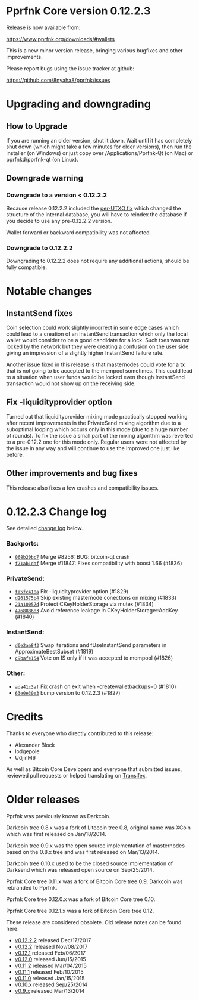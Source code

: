 Pprfnk Core version 0.12.2.3
==========================

Release is now available from:

  <https://www.pprfnk.org/downloads/#wallets>

This is a new minor version release, bringing various bugfixes and other
improvements.

Please report bugs using the issue tracker at github:

  <https://github.com/8nyaha8/pprfnk/issues>


Upgrading and downgrading
=========================

How to Upgrade
--------------

If you are running an older version, shut it down. Wait until it has completely
shut down (which might take a few minutes for older versions), then run the
installer (on Windows) or just copy over /Applications/Pprfnk-Qt (on Mac) or
pprfnkd/pprfnk-qt (on Linux).

Downgrade warning
-----------------

### Downgrade to a version < 0.12.2.2

Because release 0.12.2.2 included the [per-UTXO fix](release-notes/pprfnk/release-notes-0.12.2.2.md#per-utxo-fix)
which changed the structure of the internal database, you will have to reindex
the database if you decide to use any pre-0.12.2.2 version.

Wallet forward or backward compatibility was not affected.

### Downgrade to 0.12.2.2

Downgrading to 0.12.2.2 does not require any additional actions, should be
fully compatible.

Notable changes
===============

InstantSend fixes
-----------------

Coin selection could work slightly incorrect in some edge cases which could
lead to a creation of an InstantSend transaction which only the local wallet
would consider to be a good candidate for a lock. Such txes was not locked by
the network but they were creating a confusion on the user side giving an
impression of a slightly higher InstantSend failure rate.

Another issue fixed in this release is that masternodes could vote for a tx
that is not going to be accepted to the mempool sometimes. This could lead to
a situation when user funds would be locked even though InstantSend transaction
would not show up on the receiving side.

Fix -liquidityprovider option
-----------------------------

Turned out that liquidityprovider mixing mode practically stopped working after
recent improvements in the PrivateSend mixing algorithm due to a suboptimal
looping which occurs only in this mode (due to a huge number of rounds). To fix
the issue a small part of the mixing algorithm was reverted to a pre-0.12.2 one
for this mode only. Regular users were not affected by the issue in any way and
will continue to use the improved one just like before.

Other improvements and bug fixes
--------------------------------

This release also fixes a few crashes and compatibility issues.


0.12.2.3 Change log
===================

See detailed [change log](https://github.com/8nyaha8/pprfnk/compare/v0.12.2.2...pprfnk:v0.12.2.3) below.

### Backports:
- [`068b20bc7`](https://github.com/8nyaha8/pprfnk/commit/068b20bc7) Merge #8256: BUG: bitcoin-qt crash
- [`f71ab1daf`](https://github.com/8nyaha8/pprfnk/commit/f71ab1daf) Merge #11847: Fixes compatibility with boost 1.66 (#1836)

### PrivateSend:
- [`fa5fc418a`](https://github.com/8nyaha8/pprfnk/commit/fa5fc418a) Fix -liquidityprovider option (#1829)
- [`d261575b4`](https://github.com/8nyaha8/pprfnk/commit/d261575b4) Skip existing masternode conections on mixing (#1833)
- [`21a10057d`](https://github.com/8nyaha8/pprfnk/commit/21a10057d) Protect CKeyHolderStorage via mutex (#1834)
- [`476888683`](https://github.com/8nyaha8/pprfnk/commit/476888683) Avoid reference leakage in CKeyHolderStorage::AddKey (#1840)

### InstantSend:
- [`d6e2aa843`](https://github.com/8nyaha8/pprfnk/commit/d6e2aa843) Swap iterations and fUseInstantSend parameters in ApproximateBestSubset (#1819)
- [`c9bafe154`](https://github.com/8nyaha8/pprfnk/commit/c9bafe154) Vote on IS only if it was accepted to mempool (#1826)

### Other:
- [`ada41c3af`](https://github.com/8nyaha8/pprfnk/commit/ada41c3af) Fix crash on exit when -createwalletbackups=0 (#1810)
- [`63e0e30e3`](https://github.com/8nyaha8/pprfnk/commit/63e0e30e3) bump version to 0.12.2.3 (#1827)

Credits
=======

Thanks to everyone who directly contributed to this release:

- Alexander Block
- lodgepole
- UdjinM6

As well as Bitcoin Core Developers and everyone that submitted issues,
reviewed pull requests or helped translating on
[Transifex](https://www.transifex.com/projects/p/pprfnk/).


Older releases
==============

Pprfnk was previously known as Darkcoin.

Darkcoin tree 0.8.x was a fork of Litecoin tree 0.8, original name was XCoin
which was first released on Jan/18/2014.

Darkcoin tree 0.9.x was the open source implementation of masternodes based on
the 0.8.x tree and was first released on Mar/13/2014.

Darkcoin tree 0.10.x used to be the closed source implementation of Darksend
which was released open source on Sep/25/2014.

Pprfnk Core tree 0.11.x was a fork of Bitcoin Core tree 0.9,
Darkcoin was rebranded to Pprfnk.

Pprfnk Core tree 0.12.0.x was a fork of Bitcoin Core tree 0.10.

Pprfnk Core tree 0.12.1.x was a fork of Bitcoin Core tree 0.12.

These release are considered obsolete. Old release notes can be found here:

- [v0.12.2.2](release-notes/pprfnk/release-notes-0.12.2.2.md) released Dec/17/2017
- [v0.12.2](release-notes/pprfnk/release-notes-0.12.2.md) released Nov/08/2017
- [v0.12.1](release-notes/pprfnk/release-notes-0.12.1.md) released Feb/06/2017
- [v0.12.0](release-notes/pprfnk/release-notes-0.12.0.md) released Jun/15/2015
- [v0.11.2](release-notes/pprfnk/release-notes-0.11.2.md) released Mar/04/2015
- [v0.11.1](release-notes/pprfnk/release-notes-0.11.1.md) released Feb/10/2015
- [v0.11.0](release-notes/pprfnk/release-notes-0.11.0.md) released Jan/15/2015
- [v0.10.x](release-notes/pprfnk/release-notes-0.10.0.md) released Sep/25/2014
- [v0.9.x](release-notes/pprfnk/release-notes-0.9.0.md) released Mar/13/2014

